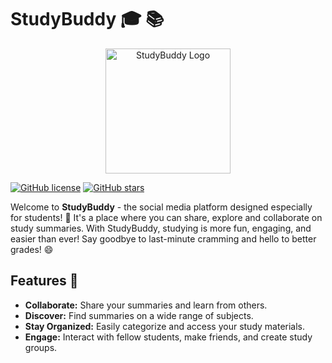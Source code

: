 # StudyBuddy :mortar_board: :books:

<div align="center">
  <img src="logo.png" alt="StudyBuddy Logo" width="200"/>
</div>

[![GitHub license](https://img.shields.io/github/license/USERNAME/StudyBuddy)](https://github.com/USERNAME/StudyBuddy/blob/main/LICENSE)
[![GitHub stars](https://img.shields.io/github/stars/USERNAME/StudyBuddy)](https://github.com/USERNAME/StudyBuddy/stargazers)

Welcome to **StudyBuddy** - the social media platform designed especially for students! :tada: It's a place where you can share, explore and collaborate on study summaries. With StudyBuddy, studying is more fun, engaging, and easier than ever! Say goodbye to last-minute cramming and hello to better grades! :smile:

## Features :rocket:

- **Collaborate:** Share your summaries and learn from others.
- **Discover:** Find summaries on a wide range of subjects.
- **Stay Organized:** Easily categorize and access your study materials.
- **Engage:** Interact with fellow students, make friends, and create study groups.

